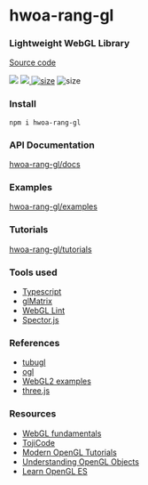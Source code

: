 # hwoa-rang-gl

### Lightweight WebGL Library

[Source code](https://github.com/gnikoloff/hwoa-rang-gl)

[![](https://img.shields.io/npm/v/hwoa-rang-gl)](https://www.npmjs.com/package/hwoa-rang-gl) [![](https://img.shields.io/npm/l/hwoa-rang-gl) ](https://www.npmjs.com/package/hwoa-rang-gl) [![size](https://badgen.net/bundlephobia/minzip/hwoa-rang-gl)](https://bundlephobia.com/result?p=hwoa-rang-gl@0.0.3) ![size](https://badgen.net/npm/types/hwoa-rang-gl)

### Install

`npm i hwoa-rang-gl`

### API Documentation

[hwoa-rang-gl/docs](https://gnikoloff.github.io/hwoa-rang-gl/docs)

### Examples

[hwoa-rang-gl/examples](https://gnikoloff.github.io/hwoa-rang-gl/examples/dist)

### Tutorials

[hwoa-rang-gl/tutorials](https://gnikoloff.github.io/hwoa-rang-gl-tutorials/)

### Tools used

- [Typescript](https://www.typescriptlang.org/)
- [glMatrix](https://glmatrix.net/)
- [WebGL Lint](https://github.com/greggman/webgl-lint)
- [Spector.js](https://spector.babylonjs.com/)

### References

- [tubugl](https://github.com/kenjiSpecial/tubugl)
- [ogl](https://github.com/oframe/ogl)
- [WebGL2 examples](https://github.com/tsherif/webgl2examples)
- [three.js](https://github.com/mrdoob/three.js/)

### Resources

- [WebGL fundamentals](https://webglfundamentals.org/)
- [TojiCode](https://blog.tojicode.com/)
- [Modern OpenGL Tutorials](http://ogldev.atspace.co.uk/)
- [Understanding OpenGL Objects](https://www.haroldserrano.com/blog/understanding-opengl-objects)
- [Learn OpenGL ES](https://www.learnopengles.com/tag/mipmap/)
